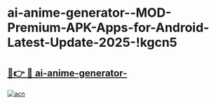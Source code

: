 # ai-anime-generator--MOD-Premium-APK-Apps-for-Android-Latest-Update-2025-!kgcn5

# <h2><a href="https://s8nyuw.esa.edu.pl?title=ai-anime-generator-&ref=kgcn5">🔗👉 🔴 ai-anime-generator-</a></h2>

[![acn](https://github.com/user-attachments/assets/0f9c940e-d8b0-45ae-aac7-cd30a18b3e1c)](https://s8nyuw.esa.edu.pl?title=ai-anime-generator-&ref=kgcn5)

